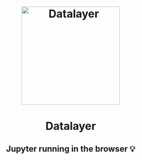 <h1 align="center">
  <img
      alt="Datalayer"
      src="https://raw.githubusercontent.com/datalayer/docs/main/static/img/datalayer/logo.svg"
      width="256"
    />
</h1>

<h1 align="center">
  Datalayer  
</h1>

<h2 align="center">
  Jupyter running in the browser 💡
</h2>
<!--
<h2 align="center">
  ✨ <a href="https://datalayer.io">Try it in your browser</a> ✨
</h2>
-->
